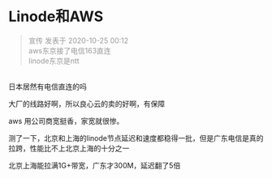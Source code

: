 # Linode和AWS


<div class="quote"><blockquote><font color="#999999">宣传 发表于 2020-10-25 00:12</font><br />
<font color="#999999">aws东京接了电信163直连<br />
linode东京是ntt</font></blockquote></div><br />
日本居然有电信直连的吗

大厂的线路好啊，所以良心云的卖的好啊，有保障

aws 用公司商宽挺香，家宽就很惨。

测了一下，北京和上海的linode节点延迟和速度都稳得一批，但是广东电信是真的拉跨，性能比不上北京上海的十分之一

北京上海能拉满1G+带宽，广东才300M，延迟翻了5倍
